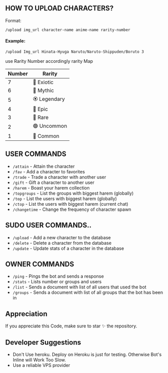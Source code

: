 

## HOW TO UPLOAD CHARACTERS?

Format: 
```
/upload img_url character-name anime-name rarity-number
```
#### Example: 
```
/upload Img_url Hinata-Hyuga Naruto/Naruto-Shippuden/Boruto 3
```



use Rarity Number accordingly rarity Map

| Number | Rarity     |
| ------ | -----------|
| 7 | 💎 Exiotic|
| 6 | 🎴 Mythic|
| 5 | 🏵️ Legendary|
| 4 | 🔮 Epic|
| 3 | 🧿 Rare|
| 2 | 🟢 Uncommon|
| 1 | 🔘 Common|

## USER COMMANDS
- `/attain` - Attain the character
- `/fav` - Add a character to favorites
- `/trade` - Trade a character with another user
- `/gift` - Gift a character to another user
- `/harem` - Boast your harem collection
- `/topgroups` - List the groups with biggest harem (globally)
- `/top` - List the users with biggest harem (globally)
- `/ctop` - List the users with biggest harem (current chat)
- `/changetime` - Change the frequency of character spawn
  
## SUDO USER COMMANDS..
- `/upload` - Add a new character to the database 
- `/delete` - Delete a character from the database 
- `/update` - Update stats of a character in the database 

## OWNER COMMANDS
- `/ping` - Pings the bot and sends a response
- `/stats` - Lists number or groups and users
- `/list` - Sends a document with list of all users that used the bot
- `/groups` - Sends a document with list of all groups that the bot has been in


## Appreciation
If you appreciate this Code, make sure to star ✨ the repository.

## Developer Suggestions 
- Don't Use heroku. Deploy on Heroku is just for testing. Otherwise Bot's Inline will Work Too Slow.
- Use a reliable VPS provider
